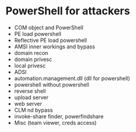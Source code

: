 # PowerShell for attackers


- COM object and PowerShell
- PE load powershell
- Reflective PE load powershell
- AMSI inner workings and bypass
- domain recon
- domain privesc
- local privesc
- ADSI
- automation.management.dll (dll for powershell)
- powershell without powershell
- reverse shell
- upload server
- web server
- CLM nd bypass
- invoke-share finder, powerfindshare
- Misc (team viewer, creds access)
